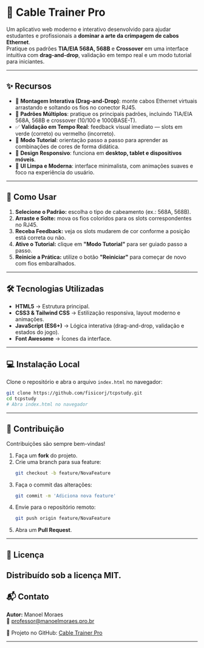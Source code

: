 # 📡 Cable Trainer Pro  

Um aplicativo web moderno e interativo desenvolvido para ajudar estudantes e profissionais a **dominar a arte da crimpagem de cabos Ethernet**.  
Pratique os padrões **TIA/EIA 568A, 568B** e **Crossover** em uma interface intuitiva com **drag-and-drop**, validação em tempo real e um modo tutorial para iniciantes.  

---

## ✨ Recursos  

- 🎯 **Montagem Interativa (Drag-and-Drop)**: monte cabos Ethernet virtuais arrastando e soltando os fios no conector RJ45.  
- 🔌 **Padrões Múltiplos**: pratique os principais padrões, incluindo TIA/EIA 568A, 568B e crossover (10/100 e 1000BASE-T).  
- ✅ **Validação em Tempo Real**: feedback visual imediato — slots em verde (correto) ou vermelho (incorreto).  
- 📘 **Modo Tutorial**: orientação passo a passo para aprender as combinações de cores de forma didática.  
- 📱 **Design Responsivo**: funciona em **desktop, tablet e dispositivos móveis**.  
- 🎨 **UI Limpa e Moderna**: interface minimalista, com animações suaves e foco na experiência do usuário.  

---

## 🚀 Como Usar  

1. **Selecione o Padrão:** escolha o tipo de cabeamento (ex.: 568A, 568B).  
2. **Arraste e Solte:** mova os fios coloridos para os slots correspondentes no RJ45.  
3. **Receba Feedback:** veja os slots mudarem de cor conforme a posição está correta ou não.  
4. **Ative o Tutorial:** clique em **"Modo Tutorial"** para ser guiado passo a passo.  
5. **Reinicie a Prática:** utilize o botão **"Reiniciar"** para começar de novo com fios embaralhados.  

---

## 🛠️ Tecnologias Utilizadas  

- **HTML5** → Estrutura principal.  
- **CSS3 & Tailwind CSS** → Estilização responsiva, layout moderno e animações.  
- **JavaScript (ES6+)** → Lógica interativa (drag-and-drop, validação e estados do jogo).  
- **Font Awesome** → Ícones da interface.  

---

## 💻 Instalação Local  

Clone o repositório e abra o arquivo `index.html` no navegador:  

```bash
git clone https://github.com/fisicorj/tcpstudy.git
cd tcpstudy
# Abra index.html no navegador
```

---

## 🤝 Contribuição  

Contribuições são sempre bem-vindas!  

1. Faça um **fork** do projeto.  
2. Crie uma branch para sua feature:  
   ```bash
   git checkout -b feature/NovaFeature
   ```  
3. Faça o commit das alterações:  
   ```bash
   git commit -m 'Adiciona nova feature'
   ```  
4. Envie para o repositório remoto:  
   ```bash
   git push origin feature/NovaFeature
   ```  
5. Abra um **Pull Request**.  

---

## 📄 Licença  

Distribuído sob a licença **MIT**.
---

## 📬 Contato  

**Autor:** Manoel Moraes  
📧 [professor@manoelmoraes.pro.br](mailto:professor@manoelmoraes.pro.br)  

🔗 Projeto no GitHub: [Cable Trainer Pro](https://github.com/fisicorj/tcpstudy)  

---
